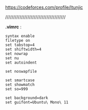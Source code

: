https://codeforces.com/profile/ltunjic

//////////////////////////////////////

**.vimrc** :
```vim
syntax enable
filetype on
set tabstop=4
set shiftwidth=4
set nowrap
set nu
set autoindent

set noswapfile

set smartcase
set showmatch
set so=999

set background=dark
set guifont=Ubuntu\ Mono\ 11
```
